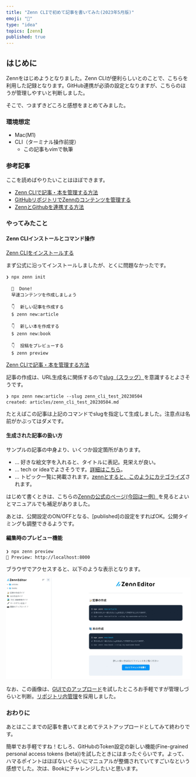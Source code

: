 ```yaml
---
title: "Zenn CLIで初めて記事を書いてみた(2023年5月版)"
emoji: "🎁"
type: "idea"
topics: [zenn]
published: true
---
```


## はじめに
Zennをはじめようとなりました。Zenn CLIが便利らしいとのことで、こちらを利用した記録となります。GitHub連携が必須の設定となりますが、こちらのほうが管理しやすいと判断しました。

そこで、つまずきどころと感想をまとめてみました。

### 環境想定
- Mac(M1)
- CLI（ターミナル操作前提）
  - この記事もvimで執筆

### 参考記事
ここを読めばやりたいことはほぼできます。

- [Zenn CLIで記事・本を管理する方法](https://zenn.dev/zenn/articles/zenn-cli-guide)
- [GitHubリポジトリでZennのコンテンツを管理する](https://zenn.dev/zenn/articles/connect-to-github)
- [ZennとGithubを連携する方法](https://zenn.dev/eguchi244_dev/articles/github-zenn-linkage-20230501#github%E3%82%92%E4%BD%BF%E7%94%A8%E3%81%97%E3%81%A6%E8%A8%98%E4%BA%8B%E3%82%92%E4%BD%9C%E6%88%90%E3%81%99%E3%82%8B)

### やってみたこと

#### Zenn CLIインストールとコマンド操作
[Zenn CLIをインストールする](https://zenn.dev/zenn/articles/install-zenn-cli#zenn-cli%E3%81%AE%E5%B0%8E%E5%85%A5%E6%89%8B%E9%A0%86)

まず公式に沿ってインストールしましたが、とくに問題なかったです。

```
❯ npx zenn init

  🎉  Done!
  早速コンテンツを作成しましょう

  👇  新しい記事を作成する
  $ zenn new:article

  👇  新しい本を作成する
  $ zenn new:book

  👇  投稿をプレビューする
  $ zenn preview
```

[Zenn CLIで記事・本を管理する方法](https://zenn.dev/zenn/articles/zenn-cli-guide)

記事の作成は、URL生成名に関係するので[slug（スラッグ）](https://zenn.dev/zenn/articles/what-is-slug)を意識するとよさそうです。

```
❯ npx zenn new:article --slug zenn_cli_test_20230504
created: articles/zenn_cli_test_20230504.md
```

たとえばこの記事は上記のコマンドでslugを指定して生成しました。注意点は名前がかぶってはダメです。

#### 生成された記事の扱い方
サンプルの記事の中身より、いくつか設定箇所があります。

- <emoji> ... 好きな絵文字を入れると、タイトルに表記。見栄えが良い。
- <type> ... tech or ideaでよさそうです。[詳細はこちら](https://zenn.dev/tech-or-idea)。
- <topics> ... トピック一覧に掲載されます。[zennとすると、このようにカテゴライズ](https://zenn.dev/topics/zenn)されます。

はじめて書くときは、こちらの[Zennの公式のページ(今回は一例）](https://github.com/zenn-dev/zenn-docs/blob/main/articles/zenn-cli-guide.md)を見るとよいとマニュアルでも補足がありました。

あとは、公開設定のON/OFFとなる、[published]の設定をすればOK。公開タイミングも調整できるようです。

#### 編集時のプレビュー機能
```
❯ npx zenn preview
👀 Preview: http://localhost:8000
```
ブラウザでアクセスすると、以下のような表示となります。

![](/images/articles/zenn_editor_preview.jpg)

なお、この画像は、[GUIでのアップロード](https://zenn.dev/dashboard/uploader)を試したところお手軽ですが管理しづらいと判断。[リポジトリ内管理](https://zenn.dev/zenn/articles/deploy-github-images)を採用しました。

### おわりに
あとはここまでの記事を書いてまとめてテストアップロードとしてみて終わりです。

簡単でお手軽ですね！むしろ、GitHubのToken設定の新しい機能(Fine-grained personal access tokens (beta))を試したときにはまったぐらいです。よって、ハマるポイントはほぼないぐらいにマニュアルが整備されていてすごいなという感想でした。次は、Bookにチャレンジしたいと思います。
